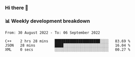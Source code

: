 ### Hi there 👋

### 📊 Weekly development breakdown
<!--START_SECTION:waka-->

```text
From: 30 August 2022 - To: 06 September 2022

C++    2 hrs 28 mins   █████████████████████░░░░   83.69 %
JSON   28 mins         ████░░░░░░░░░░░░░░░░░░░░░   16.04 %
XML    0 secs          ░░░░░░░░░░░░░░░░░░░░░░░░░   00.27 %
```

<!--END_SECTION:waka-->

